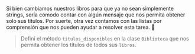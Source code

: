 Si bien cambiamos nuestros libros para que ya no sean simplemente strings, sería cómodo contar con algún mensaje que nos permita obtener solo sus títulos. Por suerte, otra vez contamos con las listas por comprensión que nos pueden ayudar a resolver esta tarea. :raised_hands:

> Definí el método `titulos_disponibles` en la clase `Biblioteca` que nos permita obtener los títulos de todos sus `libros`.
